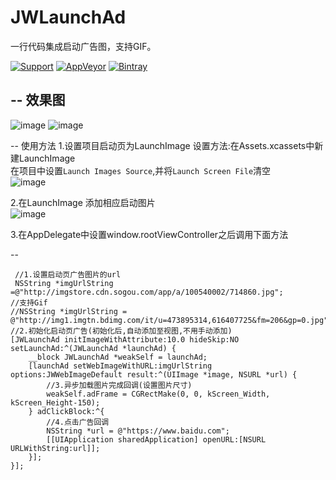 # JWLaunchAd
一行代码集成启动广告图，支持GIF。

[![Support](https://img.shields.io/badge/support-iOS%207%2B-brightgreen.svg)](https://github.com/JWXIAN/MVCProject)
[![AppVeyor](https://img.shields.io/appveyor/ci/gruntjs/grunt.svg?maxAge=2592000)](https://github.com/JWXIAN/MVCProject)
[![Bintray](https://img.shields.io/badge/version-1.2-brightgreen.svg)](https://github.com/JWXIAN/MVCProject)

--
 效果图
--
![image](https://github.com/JWXIAN/JWLaunchAd/blob/master/JWLaunchAd/gif.gif)
![image](https://github.com/JWXIAN/JWLaunchAd/blob/master/JWLaunchAd/gif2.gif)

--
  使用方法
   1.设置项目启动页为LaunchImage
      设置方法:在Assets.xcassets中新建LaunchImage<br>
      在项目中设置`Launch Images Source`,并将`Launch Screen File`清空<br>
      ![image]()
 
   2.在LaunchImage 添加相应启动图片<br>
    ![image]()
 
   3.在AppDelegate中设置window.rootViewController之后调用下面方法
   
--

     //1.设置启动页广告图片的url
     NSString *imgUrlString =@"http://imgstore.cdn.sogou.com/app/a/100540002/714860.jpg";
    //支持Gif
    //NSString *imgUrlString = @"http://img1.imgtn.bdimg.com/it/u=473895314,616407725&fm=206&gp=0.jpg";
    //2.初始化启动页广告(初始化后,自动添加至视图,不用手动添加)
    [JWLaunchAd initImageWithAttribute:10.0 hideSkip:NO setLaunchAd:^(JWLaunchAd *launchAd) {
        __block JWLaunchAd *weakSelf = launchAd;
        [launchAd setWebImageWithURL:imgUrlString options:JWWebImageDefault result:^(UIImage *image, NSURL *url) {
            //3.异步加载图片完成回调(设置图片尺寸)
            weakSelf.adFrame = CGRectMake(0, 0, kScreen_Width, kScreen_Height-150);
        } adClickBlock:^{
            //4.点击广告回调
            NSString *url = @"https://www.baidu.com";
            [[UIApplication sharedApplication] openURL:[NSURL URLWithString:url]];
        }];
    }];
